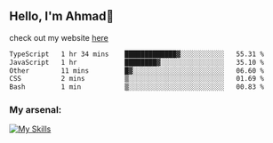 
## Hello, I'm Ahmad👋

check out my website [here](https://ahmadalwi.com/)

<!--START_SECTION:waka-->

```txt
TypeScript   1 hr 34 mins    █████████████▓░░░░░░░░░░░   55.31 %
JavaScript   1 hr            ████████▓░░░░░░░░░░░░░░░░   35.10 %
Other        11 mins         █▓░░░░░░░░░░░░░░░░░░░░░░░   06.60 %
CSS          2 mins          ▒░░░░░░░░░░░░░░░░░░░░░░░░   01.69 %
Bash         1 min           ▒░░░░░░░░░░░░░░░░░░░░░░░░   00.83 %
```

<!--END_SECTION:waka-->

### My arsenal:

[![My Skills](https://skillicons.dev/icons?i=js,ts,py,go,react,nextjs,svelte,nodejs,django,tailwind,html,css,sass,firebase,mongodb,postgres,mysql,redis,git,github,docker,vscode,figma,godot)](https://skillicons.dev)
